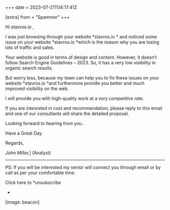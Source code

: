 +++
date = 2023-07-21T04:17:41Z

[extra]
from = "Spammer"
+++

Hi *stavros.io ,*

I was just browsing through your website *stavros.io * and
noticed  some issue on your website *stavros.io  *which
is the reason why you are losing lots of traffic and sales.

Your website is good in terms of design and content. However, it doesn’t
follow Search Engine Guidelines – 2023. So, it has a very low visibility in
organic search results.

But worry less, because my team can help you to fix these issues on your
website *stavros.io  *and furthermore provide you better
and much improved visibility on the web.

I will provide you with high-quality work at a *very competitive rate.*

If you are *interested in* cost and recommendation, please reply to this
email and one of our consultants will share the detailed proposal.

Looking forward to hearing from you.

Have a Great Day.

Regards,

*John Miller,*| (Analyst)

-------------------------------------------------------------

PS: If you will be interested my senior will connect you through email or
by call as per your comfortable time.

Click here to *unsubscribe

*
[image: beacon]
